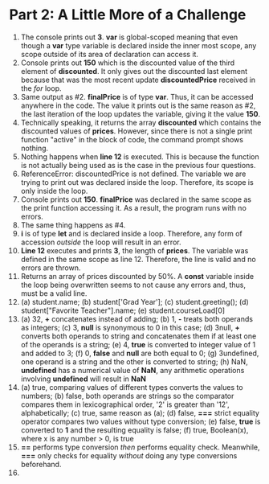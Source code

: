 # Part 2: A Little More of a Challenge
1. The console prints out **3**. **var** is global-scoped meaning that even though a **var** type variable is declared inside the inner most scope, any scope outside of its area of declaration can access it.
2. Console prints out **150** which is the discounted value of the third element of **discounted**. It only gives out the discounted last element because that was the most recent update **discountedPrice** received in the *for* loop.
3. Same output as #2. **finalPrice** is of type **var**. Thus, it can be accessed anywhere in the code. The value it prints out is the same reason as #2, the last iteration of the loop updates the variable, giving it the value **150**.
4. Technically speaking, it returns the array **discounted** which contains the discounted values of **prices**. However, since there is not a single print function "active" in the block of code, the command prompt shows nothing.
5. Nothing happens when **line 12** is executed. This is because the function is not actually being used as is the case in the previous four questions.
6. ReferenceError: discountedPrice is not defined. The variable we are trying to print out was declared inside the loop. Therefore, its scope is only inside the loop.
7. Console prints out **150**. **finalPrice** was declared in the same scope as the print function accessing it. As a result, the program runs with no errors.
8. The same thing happens as #4.
9. **i** is of type **let** and is declared inside a loop. Therefore, any form of accession *outside* the loop will result in an error.
10. **Line 12** executes and prints **3**, the length of **prices**. The variable was defined in the same scope as line 12. Therefore, the line is valid and no errors are thrown.
11. Returns an array of prices discounted by 50%. A **const** variable inside the loop being overwritten seems to not cause any errors and, thus, must be a valid line.
12. (a) student.name; (b) student['Grad Year']; (c) student.greeting(); (d) student["Favorite Teacher"].name; (e) student.courseLoad[0]
13. (a) 32, **+** concatenates instead of adding; (b) 1, **-** treats both operands as integers; (c) 3, **null** is synonymous to 0 in this case; (d) 3null, **+** converts both operands to string and concatenates them if at least one of the operands is a string; (e) 4, **true** is converted to integer value of 1 and added to 3; (f) 0, **false** and **null** are both equal to 0; (g) 3undefined, one operand is a string and the other is converted to string; (h) NaN, **undefined** has a numerical value of **NaN**, any arithmetic operations involving **undefined** will result in **NaN**
14. (a) true, comparing values of different types converts the values to numbers; (b) false, both operands are strings so the comparator compares them in lexicographical order, '2' is greater than '12', alphabetically; (c) true, same reason as (a); (d) false, **===** strict equality operator compares two values without type conversion; (e) false, **true** is converted to **1** and the resulting equality is false; (f) true, Boolean(x), where x is any number > 0, is true
15. **==** performs type conversion *then* performs equality check. Meanwhile, **===** only checks for equality *without* doing any type conversions beforehand.
16. 